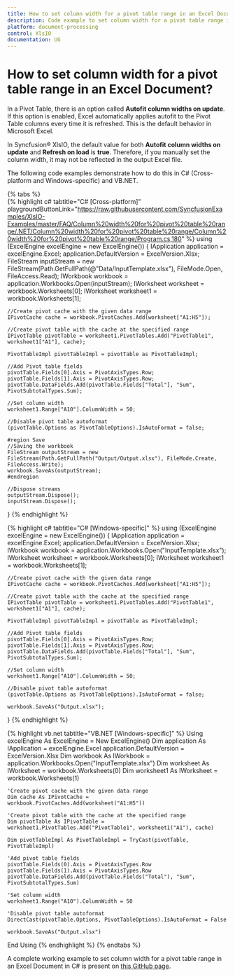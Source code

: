 ```yaml
---
title: How to set column width for a pivot table range in an Excel Document | Syncfusion
description: Code example to set column width for a pivot table range in an Excel Document using Syncfusion .NET Excel library (XlsIO).
platform: document-processing
control: XlsIO
documentation: UG
---
```


# How to set column width for a pivot table range in an Excel Document?

In a Pivot Table, there is an option called **Autofit column widths on update**. If this option is enabled, Excel automatically applies autofit to the Pivot Table columns every time it is refreshed. This is the default behavior in Microsoft Excel.

In Syncfusion&reg; XlsIO, the default value for both **Autofit column widths on update** and **Refresh on load** is **true**. Therefore, if you manually set the column width, it may not be reflected in the output Excel file.

The following code examples demonstrate how to do this in C# (Cross-platform and Windows-specific) and VB.NET.

{% tabs %}   
{% highlight c# tabtitle="C# [Cross-platform]" playgroundButtonLink="https://raw.githubusercontent.com/SyncfusionExamples/XlsIO-Examples/master/FAQ/Column%20width%20for%20pivot%20table%20range/.NET/Column%20width%20for%20pivot%20table%20range/Column%20width%20for%20pivot%20table%20range/Program.cs,180" %}
using (ExcelEngine excelEngine = new ExcelEngine())
{
    IApplication application = excelEngine.Excel;
    application.DefaultVersion = ExcelVersion.Xlsx;
    FileStream inputStream = new FileStream(Path.GetFullPath(@"Data/InputTemplate.xlsx"), FileMode.Open, FileAccess.Read);
    IWorkbook workbook = application.Workbooks.Open(inputStream);
    IWorksheet worksheet = workbook.Worksheets[0];
    IWorksheet worksheet1 = workbook.Worksheets[1];

    //Create pivot cache with the given data range
    IPivotCache cache = workbook.PivotCaches.Add(worksheet["A1:H5"]);

    //Create pivot table with the cache at the specified range
    IPivotTable pivotTable = worksheet1.PivotTables.Add("PivotTable1", worksheet1["A1"], cache);

    PivotTableImpl pivotTableImpl = pivotTable as PivotTableImpl;

    //Add Pivot table fields 
    pivotTable.Fields[0].Axis = PivotAxisTypes.Row;
    pivotTable.Fields[1].Axis = PivotAxisTypes.Row;
    pivotTable.DataFields.Add(pivotTable.Fields["Total"], "Sum", PivotSubtotalTypes.Sum);

    //Set column width
    worksheet1.Range["A10"].ColumnWidth = 50;

    //Disable pivot table autoformat    
    (pivotTable.Options as PivotTableOptions).IsAutoFormat = false;

    #region Save
    //Saving the workbook
    FileStream outputStream = new FileStream(Path.GetFullPath("Output/Output.xlsx"), FileMode.Create, FileAccess.Write);
    workbook.SaveAs(outputStream);
    #endregion

    //Dispose streams
    outputStream.Dispose();
    inputStream.Dispose();
}
{% endhighlight %}

{% highlight c# tabtitle="C# [Windows-specific]" %} 
using (ExcelEngine excelEngine = new ExcelEngine())
{
    IApplication application = excelEngine.Excel;
    application.DefaultVersion = ExcelVersion.Xlsx;
    IWorkbook workbook = application.Workbooks.Open("InputTemplate.xlsx");
    IWorksheet worksheet = workbook.Worksheets[0];
    IWorksheet worksheet1 = workbook.Worksheets[1];

    //Create pivot cache with the given data range
    IPivotCache cache = workbook.PivotCaches.Add(worksheet["A1:H5"]);

    //Create pivot table with the cache at the specified range
    IPivotTable pivotTable = worksheet1.PivotTables.Add("PivotTable1", worksheet1["A1"], cache);

    PivotTableImpl pivotTableImpl = pivotTable as PivotTableImpl;

    //Add Pivot table fields 
    pivotTable.Fields[0].Axis = PivotAxisTypes.Row;
    pivotTable.Fields[1].Axis = PivotAxisTypes.Row;
    pivotTable.DataFields.Add(pivotTable.Fields["Total"], "Sum", PivotSubtotalTypes.Sum);

    //Set column width
    worksheet1.Range["A10"].ColumnWidth = 50;

    //Disable pivot table autoformat 
    (pivotTable.Options as PivotTableOptions).IsAutoFormat = false;

    workbook.SaveAs("Output.xlsx");
}
{% endhighlight %}

{% highlight vb.net tabtitle="VB.NET [Windows-specific]" %}
Using excelEngine As ExcelEngine = New ExcelEngine()
    Dim application As IApplication = excelEngine.Excel
    application.DefaultVersion = ExcelVersion.Xlsx
    Dim workbook As IWorkbook = application.Workbooks.Open("InputTemplate.xlsx")
    Dim worksheet As IWorksheet = workbook.Worksheets(0)
    Dim worksheet1 As IWorksheet = workbook.Worksheets(1)

    'Create pivot cache with the given data range
    Dim cache As IPivotCache = workbook.PivotCaches.Add(worksheet("A1:H5"))

    'Create pivot table with the cache at the specified range
    Dim pivotTable As IPivotTable = worksheet1.PivotTables.Add("PivotTable1", worksheet1("A1"), cache)

    Dim pivotTableImpl As PivotTableImpl = TryCast(pivotTable, PivotTableImpl)

    'Add pivot table fields
    pivotTable.Fields(0).Axis = PivotAxisTypes.Row
    pivotTable.Fields(1).Axis = PivotAxisTypes.Row
    pivotTable.DataFields.Add(pivotTable.Fields("Total"), "Sum", PivotSubtotalTypes.Sum)

    'Set column width
    worksheet1.Range("A10").ColumnWidth = 50

    'Disable pivot table autoformat 
    DirectCast(pivotTable.Options, PivotTableOptions).IsAutoFormat = False

    workbook.SaveAs("Output.xlsx")
End Using
{% endhighlight %}
{% endtabs %}

A complete working example to set column width for a pivot table range in an Excel Document in C# is present on [this GitHub page](https://github.com/SyncfusionExamples/XlsIO-Examples/tree/master/FAQ/Column%20width%20for%20pivot%20table%20range/.NET/Column%20width%20for%20pivot%20table%20range).